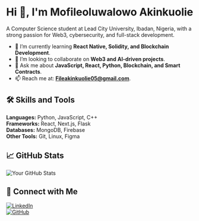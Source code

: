 # Hi 👋, I'm Mofileoluwalowo Akinkuolie  

A Computer Science student at Lead City University, Ibadan, Nigeria, with a strong passion for Web3, cybersecurity, and full-stack development.  

- 🌱 I’m currently learning **React Native, Solidity, and Blockchain Development**.  
- 👯 I’m looking to collaborate on **Web3 and AI-driven projects**.  
- 💬 Ask me about **JavaScript, React, Python, Blockchain, and Smart Contracts**.  
- 📫 Reach me at: **Fileakinkuolie05@gmail.com**.  

## 🛠️ Skills and Tools  
**Languages:** Python, JavaScript, C++  
**Frameworks:** React, Next.js, Flask  
**Databases:** MongoDB, Firebase  
**Other Tools:** Git, Linux, Figma  

## 📈 GitHub Stats  
![Your GitHub Stats](https://github-readme-stats.vercel.app/api?username=YourGitHubUsername&show_icons=true&theme=dark)  

## 🔗 Connect with Me  
[![LinkedIn](https://img.shields.io/badge/LinkedIn-0077B5?style=for-the-badge&logo=linkedin&logoColor=white)](YourLinkedInURL)  
[![GitHub](https://img.shields.io/badge/GitHub-100000?style=for-the-badge&logo=github&logoColor=white)](https://github.com/YourGitHubUsername)  



<!--
**canonthedev/Canonthedev** is a ✨ _special_ ✨ repository because its `README.md` (this file) appears on your GitHub profile.

Here are some ideas to get you started:

- 🔭 I’m currently working on ...
- 🌱 I’m currently learning ...
- 👯 I’m looking to collaborate on ...
- 🤔 I’m looking for help with ...
- 💬 Ask me about ...
- 📫 How to reach me: ...
- 😄 Pronouns: ...
- ⚡ Fun fact: ...
-->
